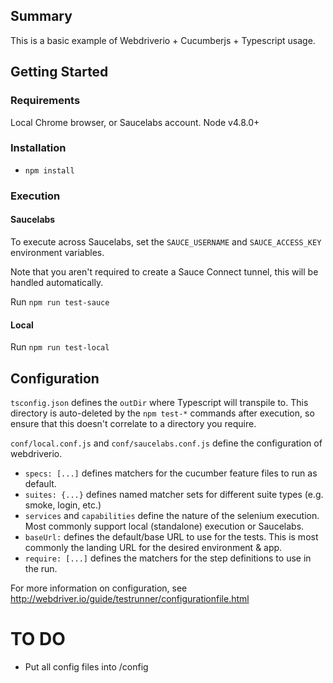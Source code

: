 ## Summary

This is a basic example of Webdriverio + Cucumberjs + Typescript usage.

## Getting Started

### Requirements

Local Chrome browser, or Saucelabs account.
Node v4.8.0+

### Installation

- `npm install`

### Execution

#### Saucelabs

To execute across Saucelabs, set the `SAUCE_USERNAME` and `SAUCE_ACCESS_KEY` environment variables.

Note that you aren't required to create a Sauce Connect tunnel, this will be handled automatically.

Run `npm run test-sauce`

#### Local

Run `npm run test-local`

## Configuration

`tsconfig.json` defines the `outDir` where Typescript will transpile to.  This directory is auto-deleted by the `npm test-*` commands after execution, so ensure that this doesn't correlate to a directory you require.

`conf/local.conf.js` and `conf/saucelabs.conf.js` define the configuration of webdriverio.  
- `specs: [...]` defines matchers for the cucumber feature files to run as default.  
- `suites: {...}` defines named matcher sets for different suite types (e.g. smoke, login, etc.)
- `services` and `capabilities` define the nature of the selenium execution.  Most commonly support local (standalone) execution or Saucelabs.
- `baseUrl:` defines the default/base URL to use for the tests.  This is most commonly the landing URL for the desired environment & app.
- `require: [...]` defines the matchers for the step definitions to use in the run.

For more information on configuration, see http://webdriver.io/guide/testrunner/configurationfile.html

# TO DO

- Put all config files into /config
